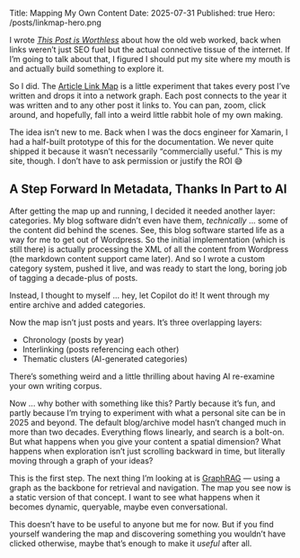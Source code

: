 Title: Mapping My Own Content
Date: 2025-07-31
Published: true
Hero: /posts/linkmap-hero.png

I wrote [*This Post is Worthless*](https://codecube.net/2025/7/worthless-post/) about how the old web worked, back when links weren’t just SEO fuel but the actual connective tissue of the internet. If I’m going to talk about that, I figured I should put my site where my mouth is and actually build something to explore it.

So I did. The [Article Link Map](https://codecube.net/map/) is a little experiment that takes every post I’ve written and drops it into a network graph. Each post connects to the year it was written and to any other post it links to. You can pan, zoom, click around, and hopefully, fall into a weird little rabbit hole of my own making.

The idea isn’t new to me. Back when I was the docs engineer for Xamarin, I had a half-built prototype of this for the documentation. We never quite shipped it because it wasn’t necessarily “commercially useful.” This is my site, though. I don’t have to ask permission or justify the ROI 😅

## A Step Forward In Metadata, Thanks In Part to AI

After getting the map up and running, I decided it needed another layer: categories. My blog software didn’t even have them, _technically_ ... some of the content did behind the scenes. See, this blog software started life as a way for me to get out of Wordpress. So the initial implementation (which is still there) is actually processing the XML of all the content from Wordpress (the markdown content support came later). And so I wrote a custom category system, pushed it live, and was ready to start the long, boring job of tagging a decade-plus of posts.

Instead, I thought to myself ... hey, let Copilot do it! It went through my entire archive and added categories.

Now the map isn’t just posts and years. It’s three overlapping layers:
- Chronology (posts by year)
- Interlinking (posts referencing each other)
- Thematic clusters (AI-generated categories)

There’s something weird and a little thrilling about having AI re-examine your own writing corpus. 

Now ... why bother with something like this? Partly because it’s fun, and partly because I’m trying to experiment with what a personal site can be in 2025 and beyond. The default blog/archive model hasn’t changed much in more than two decades. Everything flows linearly, and search is a bolt-on. But what happens when you give your content a spatial dimension? What happens when exploration isn’t just scrolling backward in time, but literally moving through a graph of your ideas?

This is the first step. The next thing I’m looking at is [GraphRAG](https://www.microsoft.com/en-us/research/project/graphrag/) — using a graph as the backbone for retrieval and navigation. The map you see now is a static version of that concept. I want to see what happens when it becomes dynamic, queryable, maybe even conversational.

This doesn’t have to be useful to anyone but me for now.  But if you find yourself wandering the map and discovering something you wouldn’t have clicked otherwise, maybe that’s enough to make it *useful* after all.
